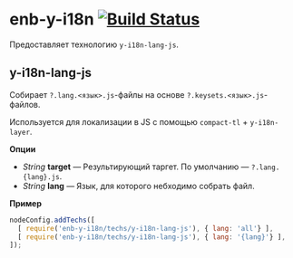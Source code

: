 enb-y-i18n [![Build Status](https://travis-ci.org/enb-make/enb-y-i18n.png?branch=master)](https://travis-ci.org/enb-make/enb-y-i18n)
==========

Предоставляет технологию `y-i18n-lang-js`.


y-i18n-lang-js
--------------

Собирает `?.lang.<язык>.js`-файлы на основе `?.keysets.<язык>.js`-файлов.

Используется для локализации в JS с помощью `compact-tl` + `y-i18n-layer`.

**Опции**

 * *String* **target** — Результирующий таргет. По умолчанию — `?.lang.{lang}.js`.
 * *String* **lang** — Язык, для которого небходимо собрать файл.

**Пример**

```javascript
nodeConfig.addTechs([
  [ require('enb-y-i18n/techs/y-i18n-lang-js'), { lang: 'all'} ],
  [ require('enb-y-i18n/techs/y-i18n-lang-js'), { lang: '{lang}'} ],
]);
```
